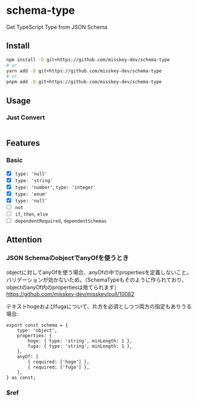 # schema-type
Get TypeScript Type from JSON Schema

## Install

```bash
npm install -D git+https://github.com/misskey-dev/schema-type
# or
yarn add -D git+https://github.com/misskey-dev/schema-type
# or
pnpm add -D git+https://github.com/misskey-dev/schema-type
```

## Usage

### Just Convert
```

```

## Features

### Basic

- [x] `type: 'null'`
- [x] `type: 'string'`
- [x] `type: 'number'`, `type: 'integer'`
- [x] `type: 'enum'`
- [x] `type: 'null'`
- [ ] `not`
- [ ] `if`, `then`, `else`
- [ ] `dependentRequired`, `dependentSchemas`

## Attention
### JSON SchemaのobjectでanyOfを使うとき
objectに対してanyOfを使う場合、anyOfの中でpropertiesを定義しないこと。  
バリデーションが効かないため。（SchemaTypeもそのように作られており、objectのanyOf内のpropertiesは捨てられます）  
https://github.com/misskey-dev/misskey/pull/10082

テキストhogeおよびfugaについて、片方を必須としつつ両方の指定もありうる場合:

```
export const schema = {
	type: 'object',
	properties: {
		hoge: { type: 'string', minLength: 1 },
		fuga: { type: 'string', minLength: 1 },
	},
	anyOf: [
		{ required: ['hoge'] },
		{ required: ['fuga'] },
	],
} as const;
```

### $ref
